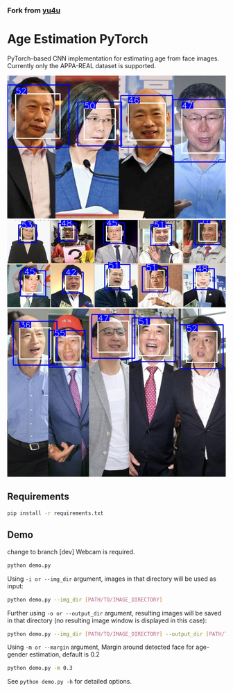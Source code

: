 ### Fork from [yu4u](https://github.com/yu4u/age-estimation-pytorch)

# Age Estimation PyTorch
PyTorch-based CNN implementation for estimating age from face images.
Currently only the APPA-REAL dataset is supported.

<img src="img_result/20191018_141317_img_A.jpeg" width="600px">
<img src="img_result/20191018_141319_img_06.jpeg" width="600px">
<img src="img_result/20191018_141320_img_04.jpeg" width="600px">

## Requirements

```bash
pip install -r requirements.txt
```

## Demo
change to branch [dev]
Webcam is required.

```bash
python demo.py
```

Using `-i or --img_dir` argument, images in that directory will be used as input:

```bash
python demo.py --img_dir [PATH/TO/IMAGE_DIRECTORY]
```

Further using `-o or --output_dir` argument,
resulting images will be saved in that directory (no resulting image window is displayed in this case):

```bash
python demo.py --img_dir [PATH/TO/IMAGE_DIRECTORY] --output_dir [PATH/TO/OUTPUT_DIRECTORY]
```

Using `-m or --margin` argument, Margin around detected face for age-gender estimation, default is 0.2

```bash
python demo.py -m 0.3
```

See `python demo.py -h` for detailed options.
